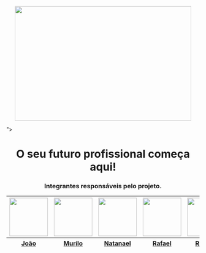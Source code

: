 
<p align="center">
 <img width="460" height="300" src="https://picsum.photos/460/300">
</p>">

<h1 align="center">O seu futuro profissional começa aqui!</h1>

<h3 align="center">  Integrantes responsáveis pelo projeto.</h3>

<div align=center>
    <table>
      <thead>
        <tr>
          <th><img src="https://ik.imagekit.io/ohu04lxwc/Jo%C3%A3o.png?updatedAt=1682437106557" width=100 height=100 ></th>
          <th><img src="https://ik.imagekit.io/ohu04lxwc/Murilo.png?updatedAt=1682436496134" width=100 height=100 ></th>
          <th><img src="https://ik.imagekit.io/ohu04lxwc/Natanael.png?updatedAt=1682436969106" width=100 height=100 ></th>
          <th><img src="https://ik.imagekit.io/ohu04lxwc/Rafael.png?updatedAt=1682437335311" width=100 height=100 ></th>
          <th><img src="https://ik.imagekit.io/ohu04lxwc/Rebeca.png?updatedAt=1682436742670" width=100 height=100 ></th>
          <th><img src="https://ik.imagekit.io/ohu04lxwc/Rony.png?updatedAt=1682436500390" width=100 height=100 ></th>
          <th><img src="https://ik.imagekit.io/ohu04lxwc/Vitoria.png?updatedAt=1682436746882" width=100 height=100 ></th>
        </tr>
        <tr>
          <th><a href='https://github.com/Joaopanzo261' target="_blank" rel=noreferrer>João</a></th>
          <th><a href='https://github.com/MuRibeiro' target="_blank" rel=noreferrer>Murilo</th>
          <th><a href='https://github.com/natanael-bento' target="_blank" rel=noreferrer>Natanael</th>
          <th><a href='https://github.com/RafaelAstora' target="_blank" rel=noreferrer>Rafael</th>
          <th><a href='https://github.com/rebecasantana' target="_blank" rel=noreferrer>Rebeca</th>
          <th><a href='https://github.com/ronyrst' target="_blank" rel=noreferrer>Rony</th>
          <th><a href='https://github.com/vfpark' target="_blank" rel=noreferrer>Vitoria</th>
        </tr>
      </thead>
    </table>
</div>


<!-- # 📊 GitHub Stats:
![](https://github-readme-stats.vercel.app/api?username=ConectaVaga&theme=chartreuse-dark&hide_border=false&include_all_commits=false&count_private=false)<br/>
![](https://github-readme-streak-stats.herokuapp.com/?user=ConectaVaga&theme=chartreuse-dark&hide_border=false)<br/>
![](https://github-readme-stats.vercel.app/api/top-langs/?username=ConectaVaga&theme=chartreuse-dark&hide_border=false&include_all_commits=false&count_private=false&layout=compact)
 -->


